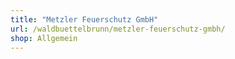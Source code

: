 ```yaml
---
title: "Metzler Feuerschutz GmbH"
url: /waldbuettelbrunn/metzler-feuerschutz-gmbh/
shop: Allgemein
---
```

